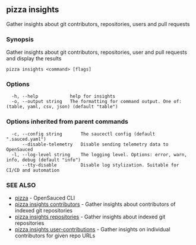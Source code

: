 ## pizza insights

Gather insights about git contributors, repositories, users and pull requests

### Synopsis

Gather insights about git contributors, repositories, user and pull requests and display the results

```
pizza insights <command> [flags]
```

### Options

```
  -h, --help            help for insights
  -o, --output string   The formatting for command output. One of: (table, yaml, csv, json) (default "table")
```

### Options inherited from parent commands

```
  -c, --config string       The saucectl config (default ".sauced.yaml")
      --disable-telemetry   Disable sending telemetry data to OpenSauced
  -l, --log-level string    The logging level. Options: error, warn, info, debug (default "info")
      --tty-disable         Disable log stylization. Suitable for CI/CD and automation
```

### SEE ALSO

* [pizza](pizza.md)	 - OpenSauced CLI
* [pizza insights contributors](pizza_insights_contributors.md)	 - Gather insights about contributors of indexed git repositories
* [pizza insights repositories](pizza_insights_repositories.md)	 - Gather insights about indexed git repositories
* [pizza insights user-contributions](pizza_insights_user-contributions.md)	 - Gather insights on individual contributors for given repo URLs

